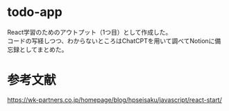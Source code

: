 # todo-app
React学習のためのアウトプット（1つ目）として作成した。  
コードの写経しつつ、わからないところはChatCPTを用いて調べてNotionに備忘録としてまとめた。

# 参考文献
https://wk-partners.co.jp/homepage/blog/hpseisaku/javascript/react-start/
